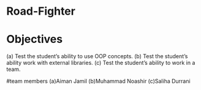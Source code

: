 # Road-Fighter


# Objectives
(a) Test the student’s ability to use OOP concepts.
(b) Test the student’s ability work with external libraries.
(c) Test the student’s ability to work in a team.


#team members
(a)Aiman Jamil
(b)Muhammad Noashir
(c)Saliha Durrani